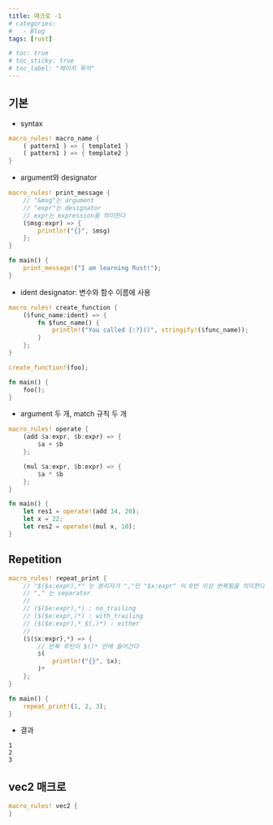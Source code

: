 ```yaml
---
title: 매크로 -1
# categories:
#   - Blog
tags: [rust]

# toc: true
# toc_sticky: true
# toc_label: "페이지 목차"
---
```


## 기본

* syntax

```rust
macro_rules! macro_name {
    ( pattern1 ) => { template1 }
    ( pattern1 ) => { template2 }    
}
```

* argument와 designator

```rust
macro_rules! print_message {
    // "&msg"는 argument
    // "expr"는 designator
    // expr는 expression을 의미한다
    ($msg:expr) => {
        println!("{}", $msg)
    };
}

fn main() {
    print_message!("I am learning Rust!");
}
```

* ident designator: 변수와 함수 이름에 사용

```rust
macro_rules! create_function {
    ($func_name:ident) => {
        fn $func_name() {
            println!("You called {:?}()", stringify!($func_name));
        }
    };
}

create_function!(foo);

fn main() {
    foo();
}
```

* argument 두 개, match 규칙 두 개

```rust
macro_rules! operate {
    (add $a:expr, $b:expr) => {
        $a + $b
    };

    (mul $a:expr, $b:expr) => {
        $a * $b
    };
}

fn main() {
    let res1 = operate!(add 34, 20);
    let x = 22;
    let res2 = operate!(mul x, 10);
}
```

## Repetition

```rust
macro_rules! repeat_print {
    // "$($x:expr),*" 는 분리자가 ","인 "$x:expr" 이 0번 이상 반복됨을 의미한다
    // "," 는 separator
    //
    // ($($e:expr),*) : no_trailing
    // ($($e:expr,)*) : with_trailing
    // ($($e:expr),* $(,)*) : either
    //
    ($($x:expr),*) => {
        // 반복 루틴이 $()* 안에 들어간다
        $(
            println!("{}", $x);
        )*
    };
}

fn main() {
    repeat_print!(1, 2, 3);
}
```

* 결과

```text
1
2
3
```

## vec2 매크로

```rust
macro_rules! vec2 {
}
```